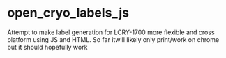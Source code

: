 # open_cryo_labels_js
 Attempt to make label generation for LCRY-1700 more flexible and cross platform using JS and HTML. So far itwill likely only print/work on chrome but it should hopefully work
